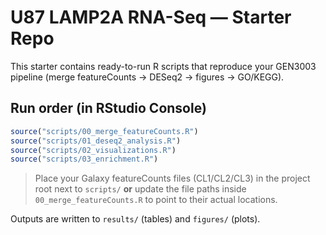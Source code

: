 # U87 LAMP2A RNA-Seq — Starter Repo

This starter contains ready-to-run R scripts that reproduce your GEN3003 pipeline (merge featureCounts → DESeq2 → figures → GO/KEGG).

## Run order (in RStudio Console)
```r
source("scripts/00_merge_featureCounts.R")
source("scripts/01_deseq2_analysis.R")
source("scripts/02_visualizations.R")
source("scripts/03_enrichment.R")
```
> Place your Galaxy featureCounts files (CL1/CL2/CL3) in the project root next to `scripts/` **or** update the file paths inside `00_merge_featureCounts.R` to point to their actual locations.

Outputs are written to `results/` (tables) and `figures/` (plots).
